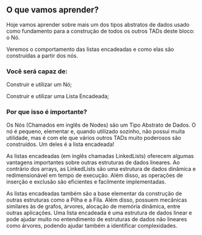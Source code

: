 ## O que vamos aprender?

Hoje vamos aprender sobre mais um dos tipos abstratos de dados usado como fundamento para a construção de todos os outros TADs deste bloco: o Nó.

Veremos o comportamento das listas encadeadas e como elas são construídas a partir dos nós.

### Você será capaz de:

Construir e utilizar um Nó;

Construir e utilizar uma Lista Encadeada;

### Por que isso é importante?

Os Nós (Chamados em inglês de Nodes) são um Tipo Abstrato de Dados. O nó é pequeno, elementar e, quando utilizado sozinho, não possui muita utilidade, mas é com ele que vários outros TADs muito poderosos são construídos. Um deles é a lista encadeada!

As listas encadeadas (em inglês chamadas LinkedLists) oferecem algumas vantagens importantes sobre outras estruturas de dados lineares. Ao contrário dos arrays, as LinkedLists são uma estrutura de dados dinâmica e redimensionável em tempo de execução. Além disso, as operações de inserção e exclusão são eficientes e facilmente implementadas.

As listas encadeadas também são a base elementar da construção de outras estruturas como a Pilha e a Fila. Além disso, possuem mecânicas similares às de grafos, árvores, alocação de memória dinâmica, entre outras aplicações. Uma lista encadeada é uma estrutura de dados linear e pode ajudar muito no entendimento de estruturas de dados não lineares como árvores, podendo ajudar também a identificar complexidades.
